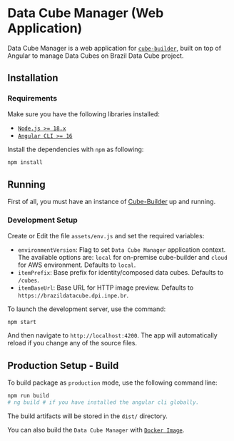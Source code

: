 # Data Cube Manager (Web Application)

Data Cube Manager is a web application for [`cube-builder`](https://github.com/brazil-data-cube/cube-builder), built on top of Angular to manage Data Cubes on Brazil Data Cube project.

## Installation

### Requirements

Make sure you have the following libraries installed:

- [`Node.js >= 18.x`](https://nodejs.org/en/)
- [`Angular CLI >= 16`](https://angular.io/)

Install the dependencies with ``npm`` as following:

```bash
npm install
```

## Running

First of all, you must have an instance of [Cube-Builder](https://github.com/brazil-data-cube/cube-builder) up and running.

### Development Setup

Create or Edit the file ``assets/env.js`` and set the required variables:

- ``environmentVersion``: Flag to set ``Data Cube Manager`` application context.
    The available options are: ``local`` for on-premise cube-builder and ``cloud`` for AWS environment. Defaults to ``local``.
- ``itemPrefix``: Base prefix for identity/composed data cubes. Defaults to ``/cubes``.
- ``itemBaseUrl``: Base URL for HTTP image preview. Defaults to ``https://brazildatacube.dpi.inpe.br``.


To launch the development server, use the command:

```bash
npm start
```

And then navigate to `http://localhost:4200`. The app will automatically reload if you change any of the source files.

## Production Setup - Build

To build package as `production` mode, use the following command line:

```bash
npm run build
# ng build # if you have installed the angular cli globally.
```

The build artifacts will be stored in the `dist/` directory.

You can also build the `Data Cube Manager` with [`Docker Image`](../deploy).
